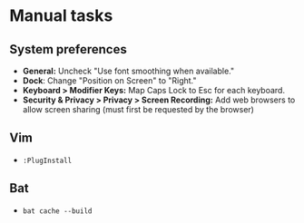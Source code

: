 # Manual tasks

## System preferences

- **General:** Uncheck "Use font smoothing when available."
- **Dock**: Change "Position on Screen" to "Right."
- **Keyboard > Modifier Keys:** Map Caps Lock to Esc for each keyboard.
- **Security & Privacy > Privacy > Screen Recording:** Add web browsers to allow screen sharing (must first be requested by the browser)

## Vim

- `:PlugInstall`

## Bat

- `bat cache --build`
